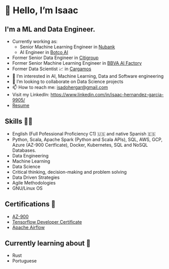 # 👋 Hello, I’m Isaac
## I'm a ML and Data Engineer.
- Currently working as: 
  - Senior Machine Learning Engineer in [Nubank](https://international.nubank.com.br/about/)
  - AI Engineer in [Botco AI](https://botco.ai/)
- Former Senior Data Engineer in [Citigroup](https://www.citigroup.com/global)
- Former Senior Machine Learning Engineer in [BBVA AI Factory](https://www.bbvaaifactory.com)
- Former Data Scientist 📈 in [Cargamos](https://www.linkedin.com/company/cargamosmx/)
- 👀 I’m interested in AI, Machine Learning, Data and Software engineering 
- 💞️ I’m looking to collaborate on Data Science projects
- 📫 How to reach me: isadohergar@gmail.com
- Visit my LinkedIn: https://www.linkedin.com/in/isaac-hernandez-garcia-9905/ 
- [Resume](https://www.canva.com/design/DAFScipfP-Q/I7KNPLfdoDwyHWE1p5mbbA/view?utm_content=DAFScipfP-Q&utm_campaign=designshare&utm_medium=link2&utm_source=sharebutton)

## Skills 👨‍💻
* English (Full Pofessional Proficiency C1)  🇺🇸 and native Spanish 🇪🇸
* Python, Scala, Apache Spark (Python and Scala APIs), SQL, AWS, GCP, Azure (AZ-900 Certficate), Docker, Kubernetes, SQL and NoSQL Databases.
* Data Engineering
* Machine Learning
* Data Science
* Critical thinking, decision-making and problem solving 
* Data Driven Strategies
* Agile Methodologies
* GNU/Linux OS

## Certifications 📜
* [AZ-900](https://portal.certiport.com/Portal/Pages/PrintTranscriptInfo.aspx?action=Cert&id=414&cvid=jlqG6GsGh69aqvgbIui9eg==)
* [Tensorflow Developer Certificate](https://www.credential.net/257ddb28-b131-4b23-ac07-ebd029b271be#gs.yb7xmc)
* [Apache Airflow](https://www.credly.com/badges/9d7d4bea-83c1-4dd2-9c2a-f61137f111d5)

## Currently learning about 🌱
- Rust
- Portuguese
<!---
axiom-of-choice/axiom-of-choice is a ✨ special ✨ repository because its `README.md` (this file) appears on your GitHub profile.
You can click the Preview link to take a look at your changes.
--->
